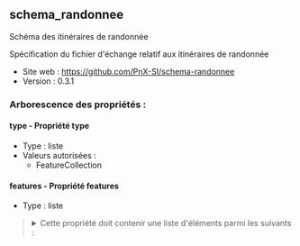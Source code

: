 <MenuSchema />

## schema_randonnee

Schéma des itinéraires de randonnée

Spécification du fichier d'échange relatif aux itinéraires de randonnée

- Site web : https://github.com/PnX-SI/schema-randonnee
- Version : 0.3.1

### Arborescence des propriétés :

#### type - Propriété type
- Type : liste
- Valeurs autorisées :
   - FeatureCollection

#### features - Propriété features
- Type : liste

<blockquote>
<details>

<summary>Cette propriété doit contenir une liste d'éléments parmi les suivants :</summary>

#### GeoJSON Feature - Propriété features
- Valeur optionnelle
- Type : dictionnaire (clés-valeurs)

<blockquote>
<details>

<summary>Cet objet doit contenir les champs suivants :</summary>

#### type - Propriété type
- Type : liste
- Valeurs autorisées :
   - Feature

#### properties - Propriété properties
- Type : dictionnaire (clés-valeurs)

<blockquote>
<details>

<summary>Cet objet doit contenir les champs suivants :</summary>

#### Identifiant de l’objet dans sa BDD source - Propriété eid
> *Exemple : 37037*
- Valeur optionnelle
- Type : nombre entier

#### Structure(s) productrice(s) de l'itinéraire - Propriété proprietaire
> *Exemple : Parc national des Cévennes*
- Valeur optionnelle
- Type : chaîne de caractères

#### Contact de la structure publicatrice du jeu de données - Propriété contact
> *Exemple : contact@cevennes-parcnational.fr*
- Valeur optionnelle
- Type : chaîne de caractères ou vide

#### Identifiant unique généré par la BDD source - Propriété uuid
> *Exemple : 123e4567-e89b-12d3-a456-426614174000*
- Valeur optionnelle
- Type : chaîne de caractères ou vide

#### URL de la fiche source de l'itinéraire - Propriété url
> *Exemple : https://destination.cevennes-parcnational.fr/sentiers-de-decouverte/mas-cevenol-de-la-roquette/*
- Valeur optionnelle
- Type : chaîne de caractères ou vide

#### Identifiant de la relation OSM correspondante - Propriété id_osm
> *Exemple : 1913426*
- Valeur optionnelle
- Type : nombre entier ou vide

#### Nom de l'itinéraire - Propriété nom_itineraire
> *Exemple : Mas cévenol de la Roquette*
- Valeur optionnelle
- Type : chaîne de caractères

#### Pratique de l'itinéraire - Propriété pratique
> *Exemple : pédestre*
- Valeur optionnelle
- Type : chaîne de caractères
- Valeurs autorisées :
   - pédestre
   - trail
   - VTT
   - cyclo
   - gravel
   - équestre
   - ski de fond
   - ski de rando
   - raquettes
   - autre

#### Type d'itinéraire - Propriété type_itineraire
> *Description : Selon que l'itinéraire ait le même point de départ ou d'arrivée, que le chemin de retour soit le même que celui de l'aller, ou que l'itinéraire soit une itinérance ou part d'une itinérance*<br>
> *Exemple : boucle*
- Valeur optionnelle
- Type : chaîne de caractères ou vide
- Valeurs autorisées :
   - aller-retour
   - boucle
   - aller simple
   - itinérance
   - étape

#### Noms des communes traversées par l'itinéraire - Propriété communes_nom
> *Exemple : Molezon, Florac, Cocurès*
- Valeur optionnelle
- Type : chaîne de caractères ou vide

#### Codes INSEE des communes traversées par l'itinéraire - Propriété communes_code
> *Exemple : 48098, 48061, 48050*
- Valeur optionnelle
- Type : chaîne de caractères ou vide

#### Nom du point de départ - Propriété depart
> *Exemple : Devant l'office de tourisme de Florac*
- Valeur optionnelle
- Type : chaîne de caractères

#### Nom du point d'arrivée' - Propriété arrivee
> *Exemple : Devant l'office de tourisme de Florac*
- Valeur optionnelle
- Type : chaîne de caractères

#### Durée de l'itinéraire en heures - Propriété duree
> *Exemple : 2*
- Valeur optionnelle
- Type : nombre

#### Balisage(s) utilisé(s) sur l'itinéraire - Propriété balisage
> *Exemple : GR, GRP, PNC*
- Valeur optionnelle
- Type : chaîne de caractères ou vide

#### Longueur de l'itinéraire (en mètres) - Propriété longueur
> *Exemple : 2300*
- Valeur optionnelle
- Type : nombre

#### Difficulté de l'itinéraire - Propriété difficulte
> *Description : Selon l'échelle de la plateforme source des données, prend généralement en compte la longueur, le dénivelé et la cotation technique de l'itinéraire*<br>
> *Exemple : Très facile*
- Valeur optionnelle
- Type : chaîne de caractères ou vide

#### Cotation technique de l'itinéraire - Propriété cotation
> *Description : Généralement égale à la cotation du segment le plus difficile de l'itinéraire (échelles Club Alpin Suisse pour randonnée, ski de randonnée et raquettes, échelle FFC pour VTT)*<br>
> *Exemple : T1*
- Valeur optionnelle
- Type : chaîne de caractères ou vide
- Valeurs autorisées :
   - T1
   - T2
   - T3
   - T4
   - T5
   - T6
   - F
   - PD
   - AD
   - D
   - TD
   - ED
   - EX
   - WT1
   - WT2
   - WT3
   - WT4
   - WT5
   - WT6
   - vert
   - bleu
   - rouge
   - noir
   - double noir
   - 

#### Altitude maximum de l'itinéraire (en mètres) - Propriété altitude_max
> *Exemple : 638*
- Valeur optionnelle
- Type : nombre entier

#### Altitude minimum de l'itinéraire (en mètres) - Propriété altitude_min
> *Exemple : 504*
- Valeur optionnelle
- Type : nombre entier

#### Dénivelé positif de l'itinéraire (en mètres) - Propriété denivele_positif
> *Exemple : 159*
- Valeur optionnelle
- Type : nombre entier

#### Dénivelé négatif de l'itinéraire (en mètres) - Propriété denivele_negatif
> *Exemple : 159*
- Valeur optionnelle
- Type : nombre entier

#### Instructions de direction - Propriété instructions
> *Exemple : Au parking, prendre la route sur 300 m pour trouver la première balise. Après la balise numéro 2, quitter la route à gauche par le sentier étroit, pouvant être glissant après la pluie*
- Valeur optionnelle
- Type : chaîne de caractères

#### Présentation de l'itinéraire - Propriété presentation
> *Exemple : Ce sentier permet de découvrir un vallon à l’écart des grands axes de circulation, très évocateur de l’ambiance particulière des hautes vallées cévenoles du versant méditerranéen. Du moulin jusqu'à l'ensemble des habitations à mi-versant, le sentier grimpe à l'ombre des chênes verts et des châtaigniers, dans la fraîcheur du valat. Cette promenade est l'occasion de comprendre comment les Cévenols ont géré et valorisé cet environnement. De l'art de bâtir aux aménagements hydrauliques, toutes les composantes de l'organisation traditionnelle de l'espace sont évoquées dans un site au caractère préservé.*
- Valeur optionnelle
- Type : chaîne de caractères ou vide

#### Présentation courte de l'itinéraire - Propriété presentation_courte
> *Exemple : Ce sentier, niché au creux d'une vallée au charme préservé, est idéal pour imaginer le passé et mieux comprendre la vie d'aujourd'hui en Cévennes.*
- Valeur optionnelle
- Type : chaîne de caractères ou vide

#### Thèmes ou mots-clefs caractérisant l'itinéraire - Propriété themes
> *Exemple : Architecture et village, Causses et Cévennes / UNESCO*
- Valeur optionnelle
- Type : chaîne de caractères ou vide

#### Recommandations sur l'itinéraire - Propriété recommandations
> *Exemple : En été, sentier à réaliser de préférence le matin. Passages glissants par temps pluvieux. L’itinéraire que vous allez suivre chemine à travers plusieurs propriétés privées. Ne vous écartez pas de l’itinéraire balisé. Sa mise à disposition repose sur votre discrétion. Les randonnées équestre et à VTT ne sont pas autorisées ou adaptées sur les sentiers d'interprétation.*
- Valeur optionnelle
- Type : chaîne de caractères ou vide

#### Accessibilité de l'itinéraire à des publics particuliers - Propriété accessibilite
> *Exemple : Aménagements PMR*
- Valeur optionnelle
- Type : chaîne de caractères ou vide

#### Informations sur les accès routiers - Propriété acces_routier
> *Exemple : D 983 jusqu'à Pont-Ravagers, (à 12 km de Barre-des-Cévennes et 2 km de Sainte-Croix-Vallée-Française). À Pont-Ravagers, prendre la voie communale (panneau route étroite et sinueuse) qui mène au hameau de Trabassac. Environ 10 minutes de voiture depuis Pont-Ravagers*
- Valeur optionnelle
- Type : chaîne de caractères ou vide

#### Informations sur les accès en transports en commun - Propriété transports_commun
> *Exemple : Navettes en juillet et août depuis tel village, informations sur le site de l'Office du Tourisme*
- Valeur optionnelle
- Type : chaîne de caractères ou vide

#### parking - Propriété parking
- Type : dictionnaire (clés-valeurs)

<blockquote>
<details>

<summary>Cet objet doit contenir les champs suivants :</summary>

#### type - Propriété type
- Type : liste
- Valeurs autorisées :
   - Feature

</details>
</blockquote>

#### Date de création de l'itinéraire dans sa BDD source (AAAA-MM-JJ) - Propriété date_creation
> *Exemple : 2015-09-24*
- Valeur optionnelle
- Type : chaîne de caractères ou vide
- Motif : `[12]\d{3}-(0[1-9]|1[0-2])-(0[1-9]|[12]\d|3[01])`

#### Date de dernière modification de l'itinéraire dans sa BDD source (AAAA-MM-JJ) - Propriété date_modification
> *Exemple : 2018-06-18*
- Valeur optionnelle
- Type : chaîne de caractères ou vide
- Motif : `[12]\d{3}-(0[1-9]|1[0-2])-(0[1-9]|[12]\d|3[01])`

#### Type de média - Propriété type_media
> *Exemple : audio*
- Valeur optionnelle
- Type : chaîne de caractères ou vide
- Valeurs autorisées :
   - image
   - video
   - texte
   - audio
   - pdf
   - autre

#### URL du média (absolue ou relative) - Propriété url
> *Exemple : paperclip/trekking_trek/37037/08664.jpg*
- Valeur optionnelle
- Type : chaîne de caractères ou vide

#### Titre du média - Propriété titre
> *Exemple : La Roquette*
- Valeur optionnelle
- Type : chaîne de caractères ou vide

#### Auteur du média - Propriété auteur
> *Exemple : © Olivier Prohin*
- Valeur optionnelle
- Type : chaîne de caractères ou vide

#### Licence d'utilisation du média - Propriété licence
> *Exemple : Propriétaire*
- Valeur optionnelle
- Type : chaîne de caractères ou vide

#### eid de l'itinéraire parent dans sa BDD source - Propriété itineraire_parent
> *Description : Dans le cadre d'une itinérance, l'itinéraire parent est celui qui contient les itinéraires enfants, ou étapes*<br>
> *Exemple : 256*
- Valeur optionnelle
- Type : nombre entier ou vide

#### Types de sol sur lesquels se parcourt l'itinéraire - Propriété type_sol
> *Exemple : bitume, terre*
- Valeur optionnelle
- Type : chaîne de caractères ou vide

</details>
</blockquote>


</details>
</blockquote>

</details>
</blockquote>

